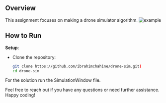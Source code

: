 ## Overview
This assignment focuses on making a drone simulator algorithm.
![example]([http://url/to/img.png](https://github.com/ibrahimchahine/drone-sim/blob/main/screen.png))
## How to Run

 **Setup**:
   - Clone the repository:
     ```bash
     git clone https://github.com/ibrahimchahine/drone-sim.git)
     cd drone-sim
     ```

For the solution run the SimulationWindow file.

Feel free to reach out if you have any questions or need further assistance. Happy coding!





